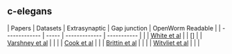 ## c-elegans


| Papers          | Datasets      | Extrasynaptic | Gap junction | OpenWorm Readable |
| -------------   | -----         | ------------- | -----------  | |
| [White et al](datasets/connectomes/0.White_1984.md)  | | []     |
| [Varshney et al](datasets/connectomes/1.Varshney_2011.md)  |       | |
| [Cook et al](datasets/connectomes/2.Cook_2019.md)      |     |
| [Brittin et al](datasets/connectomes/3.Brittin_2021.md)   |       |   |
| [Witvliet et al](datasets/connectomes/4.Witvliet_2021.md)  |       |   |
